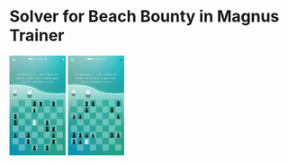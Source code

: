 # Solver for Beach Bounty in Magnus Trainer

<p float="left">
  <img src="img/img1.jpg" width="100" />
  <img src="img/img2.jpg" width="100" />
</p>